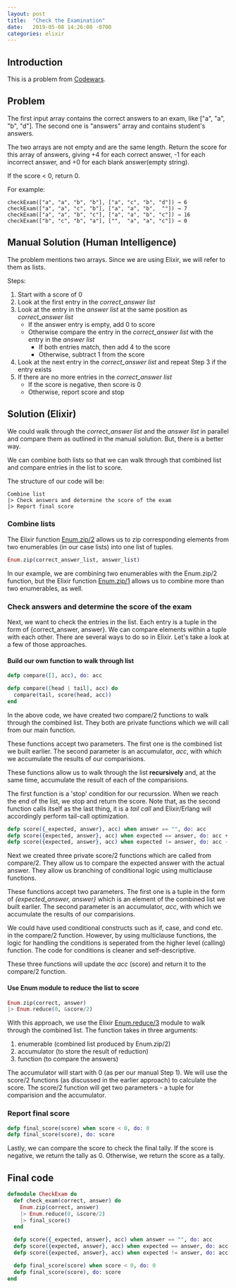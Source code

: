 ```yaml
---
layout: post
title:  "Check the Examination"
date:   2019-05-08 14:26:00 -0700
categories: elixir
---
```


## Introduction

This is a problem from [Codewars][1].

## Problem

The first input array contains the correct answers to an exam, like ["a", "a", "b", "d"]. The second one is "answers" array and contains student's answers.

The two arrays are not empty and are the same length. Return the score for this array of answers, giving +4 for each correct answer, -1 for each incorrect answer, and +0 for each blank answer(empty string).

If the score < 0, return 0.

For example:

```text
checkExam(["a", "a", "b", "b"], ["a", "c", "b", "d"]) → 6
checkExam(["a", "a", "c", "b"], ["a", "a", "b",  ""]) → 7
checkExam(["a", "a", "b", "c"], ["a", "a", "b", "c"]) → 16
checkExam(["b", "c", "b", "a"], ["",  "a", "a", "c"]) → 0
```

## Manual Solution (Human Intelligence)

The problem mentions two arrays. Since we are using Elixir, we will refer to them as lists.

Steps:

1. Start with a score of 0
2. Look at the first entry in the _correct_answer list_
3. Look at the entry in the _answer list_ at the same position as _correct_answer list_
   * If the answer entry is empty, add 0 to score
   * Otherwise compare the entry in the _correct_answer list_ with the entry in the _answer list_
     * If both entries match, then add 4 to the score
     * Otherwise, subtract 1 from the score
4. Look at the next entry in the _correct_answer list_ and repeat Step 3 if the entry exists
5. If there are no more entries in the _correct_answer list_
   * If the score is negative, then score is 0
   * Otherwise, report score and stop

## Solution (Elixir)

We could walk through the _correct_answer list_ and the _answer list_ in parallel and compare them as outlined in the manual solution. But, there is a better way.

We can combine both lists so that we can walk through that combined list and compare entries in the list to score.

The structure of our code will be:

```text
Combine list
|> Check answers and determine the score of the exam
|> Report final score
```

### Combine lists

The Elixir function [Enum.zip/2][ezip2] allows us to zip corresponding elements from two enumerables (in our case lists) into one list of tuples.

```elixir
Enum.zip(correct_answer_list, answer_list)
```

In our example, we are combining two enumerables with the Enum.zip/2 function, but the Elixir function [Enum.zip/1][ezip1] allows us to combine more than two enumerables, as well.

### Check answers and determine the score of the exam

Next, we want to check the entries in the list. Each entry is a tuple in the form of {correct_answer, answer}. We can compare elements within a tuple with each other. There are several ways to do so in Elixir. Let's take a look at a few of those approaches.

#### Build our own function to walk through list

```elixir
defp compare([], acc), do: acc

defp compare([head | tail], acc) do
  compare(tail, score(head, acc))
end
  ```

In the above code, we have created two compare/2 functions to walk through the combined list. They both are private functions which we will call from our main function.

These functions accept two parameters. The first one is the combined list we built earlier. The second parameter is an accumulator, _acc_, with which we accumulate the results of our comparisions.

These functions allow us to walk through the list __recursively__ and, at the same time, accumulate the result of each of the comparisions.

The first function is a 'stop' condition for our recurssion. When we reach the end of the list, we stop and return the score. Note that, as the second function calls itself as the last thing, it is a _tail call_ and Elixir/Erlang will accordingly perform tail-call optimization.

```elixir
defp score({_expected, answer}, acc) when answer == "", do: acc
defp score({expected, answer}, acc) when expected == answer, do: acc + 4
defp score({expected, answer}, acc) when expected != answer, do: acc - 1
  ```

Next we created three private score/2 functions which are called from compare/2. They allow us to compare the expected answer with the actual answer. They allow us branching of conditional logic using multiclause functions.

These functions accept two parameters. The first one is a tuple in the form of _{expected_answer, answer}_ which is an element of the combined list we built earlier. The second parameter is an accumulator, _acc_, with which we accumulate the results of our comparisions.

We could have used conditional constructs such as if, case, and cond etc. in the compare/2 function. However, by using multiclause functions, the logic for handling the conditions is seperated from the higher level (calling) function. The code for conditions is cleaner and self-descriptive.

These three functions will update the _acc_ (score) and return it to the compare/2 function.

#### Use Enum module to reduce the list to score

```elixir
Enum.zip(correct, answer)
|> Enum.reduce(0, &score/2)
```

With this approach, we use the Elixir [Enum.reduce/3][ered3] module to walk through the combined list. The function takes in three arguments:

1. enumerable (combined list produced by Enum.zip/2)
2. accumulator (to store the result of reduction)
3. function (to compare the answers)

The accumulator will start with 0 (as per our manual Step 1). We will use the score/2 functions (as discussed in the earlier approach) to calculate the score. The score/2 function will get two parameters - a tuple for comparision and the accumulator.

### Report final score

```elixir
defp final_score(score) when score < 0, do: 0
defp final_score(score), do: score
```

Lastly, we can compare the score to check the final tally. If the score is negative, we return the tally as 0. Otherwise, we return the score as a tally.

## Final code

```elixir
defmodule CheckExam do
  def check_exam(correct, answer) do
    Enum.zip(correct, answer)
    |> Enum.reduce(0, &score/2)
    |> final_score()
  end

  defp score({_expected, answer}, acc) when answer == "", do: acc
  defp score({expected, answer}, acc) when expected == answer, do: acc + 4
  defp score({expected, answer}, acc) when expected != answer, do: acc - 1

  defp final_score(score) when score < 0, do: 0
  defp final_score(score), do: score
end
```

[1]: https://www.codewars.com/kata/check-the-exam
[ezip1]: https://hexdocs.pm/elixir/Enum.html#zip/1
[ezip2]: https://hexdocs.pm/elixir/Enum.html#zip/2
[ered3]: https://hexdocs.pm/elixir/Enum.html#reduce/3
